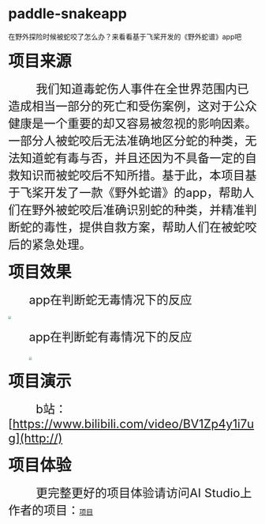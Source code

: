 # paddle-snakeapp
在野外探险时候被蛇咬了怎么办？来看看基于飞桨开发的《野外蛇谱》app吧

<font size=6>**项目来源**</font>
<br><br>
&emsp;&emsp;&emsp;&emsp;<font size=5>我们知道毒蛇伤人事件在全世界范围内已造成相当一部分的死亡和受伤案例，这对于公众健康是一个重要的却又容易被忽视的影响因素。一部分人被蛇咬后无法准确地区分蛇的种类，无法知道蛇有毒与否，并且还因为不具备一定的自救知识而被蛇咬后不知所措。基于此，本项目基于飞桨开发了一款《野外蛇谱》的app，帮助人们在野外被蛇咬后准确识别蛇的种类，并精准判断蛇的毒性，提供自救方案，帮助人们在被蛇咬后的紧急处理。</font>
<br>

<font size=6>**项目效果**</font>
<br><br>
&emsp;&emsp;&emsp;<font size=5>app在判断蛇无毒情况下的反应</font>
<br><br>
<img src="https://ai-studio-static-online.cdn.bcebos.com/026206e727de4dd28648fb09b5ea6df74924ad42a1b1481091c610216a3e3809" style="zoom:40%">
<br><br>
&emsp;&emsp;&emsp;<font size=5>app在判断蛇有毒情况下的反应</font>
<br><br>
&emsp;&emsp;&emsp;<img src="https://ai-studio-static-online.cdn.bcebos.com/49f78f892e2d4b2c97724100b247bded1a08d7b234ca48159d04e9f369e5560c" style="zoom:40%">
<br>

<font size=6>**项目演示**</font>
<br><br>
&emsp;&emsp;&emsp;&emsp;<font size=5>b站：[https://www.bilibili.com/video/BV1Zp4y1i7ug](http://)</font>
<br>

<font size=6>**项目体验**</font>
<br><br>
&emsp;&emsp;&emsp;&emsp;<font size=5>更完整更好的项目体验请访问AI Studio上作者的项目：</font>[项目](https://aistudio.baidu.com/aistudio/projectdetail/634777)

